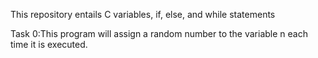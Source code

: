 This repository entails C variables, if, else, and while statements

Task 0:This program will assign a random number to the variable n each time it is executed.
